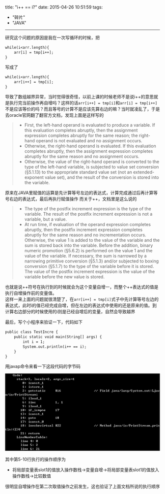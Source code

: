 title: "i++ == i?"
date: 2015-04-26 10:51:59
tags:
- "碎片"
- "JAVA"
---
研究这个问题的原因是我在一次写循环的时候，把

	while(i<arr.length){
		arr[i] = tmp[i++];
	}

写成了

	while(i<arr.length){
		arr[i++] = tmp[i];
	}
<!-- more -->
导致了数组越界异常，当时觉得很奇怪，以前上课的时候老师不是说i++的意思就是执行完当前操作再自增吗？这样的话`arr[i++] = tmp[i]`和`arr[i] = tmp[i++]`不是应该等价的吗？而且等号的计算不是应该先算右边的嘛？当时就凌乱了，于是去oracle官网翻了翻官方文档，发现上面是这样写的

>* First, the left-hand operand is evaluated to produce a variable. If this evaluation completes abruptly, then the assignment expression completes abruptly for the same reason; the right-hand operand is not evaluated and no assignment occurs.  
>* Otherwise, the right-hand operand is evaluated. If this evaluation completes abruptly, then the assignment expression completes abruptly for the same reason and no assignment occurs.  
>* Otherwise, the value of the right-hand operand is converted to the type of the left-hand variable, is subjected to value set conversion (§5.1.13) to the appropriate standard value set (not an extended-exponent value set), and the result of the conversion is stored into the variable.

原来在JAVA里赋值的运算是先计算等号左边的表达式，计算完成通过后再计算等号右边的表达式，最后再执行赋值操作
而关于++，文档里是这么说的
>* The type of the postfix increment expression is the type of the variable. The result of the postfix increment expression is not a variable, but a value.  
>* At run time, if evaluation of the operand expression completes abruptly, then the postfix increment expression completes abruptly for the same reason and no incrementation occurs. Otherwise, the value 1 is added to the value of the variable and the sum is stored back into the variable. Before the addition, binary numeric promotion (§5.6.2) is performed on the value 1 and the value of the variable. If necessary, the sum is narrowed by a narrowing primitive conversion (§5.1.3) and/or subjected to boxing conversion (§5.1.7) to the type of the variable before it is stored. The value of the postfix increment expression is the value of the variable before the new value is stored.

也就是说++符号在执行到的时候就会为这个变量自增一，而整个++表达式的值是执行自增操作前的变量值。  
这样一来上面的问题就很清楚了，在`arr[i++] = tmp[i]`式子中先计算等号左边的表达式，此时i的值已经完成自增，但在左边的表达式中使用的还是原来的值。到计算右边部分的时候使用的i则是已经自增后的变量，自然会导致越界

最后，写个小程序来验证一下，代码如下

````
public class TestIncre {
	public static void main(String[] args) {
		int i = 1;
		System.out.println(i++ == i);
	}
}
````
用javap命令来看一下这段代码的字节码

![程序的字节码](/css/images/is-i++-equals-to-i/1.jpg)

其中第5-10行执行的操作顺序为

* 将局部变量表slot1的值放入操作数栈->变量自增->将局部变量表slot1的值放入操作数栈->比较数值

很明显自增操作在第二次取值操作之前发生，这也验证了上面文档所说的执行顺序

